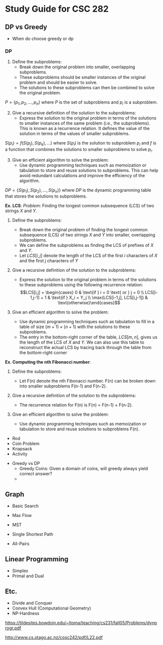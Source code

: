 # Study Guide for CSC 282

## DP vs Greedy

- When do choose greedy or dp

### DP

1. Define the subproblems: 
	- Break down the original problem into smaller, overlapping subproblems. 
	- These subproblems should be smaller instances of the original problem and should be easier to solve. 
	- The solutions to these subproblems can then be combined to solve the original problem.

$P = \{p_1, p_2, ..., p_n\}$ where $P$ is the set of subproblems and $p_i$ is a subproblem.

2. Give a recursive definition of the solution to the subproblems: 
	- Express the solution to the original problem in terms of the solutions to smaller instances of the same problem (i.e., the subproblems). This is known as a recurrence relation. It defines the value of the solution in terms of the values of smaller subproblems.

$S(p_i) = f(S(p_j), S(p_k), ...)$ where $S(p_i)$ is the solution to subproblem $p_i$ and $f$ is a function that combines the solutions to smaller subproblems to solve $p_i$.


3. Give an efficient algorithm to solve the problem: 
	- Use dynamic programming techniques such as memoization or tabulation to store and reuse solutions to subproblems. This can help avoid redundant calculations and improve the efficiency of the algorithm.

$DP = \{S(p_1), S(p_2), ..., S(p_n)\}$ where $DP$ is the dynamic programming table that stores the solutions to subproblems.


**Ex. LCS**:
*Problem*: Finding the longest common subsequence (LCS) of two strings $X$ and $Y$.

1. Define the subproblems: 
  	- Break down the original problem of finding the longest common subsequence (LCS) of two strings $X$ and $Y$ into smaller, overlapping subproblems.
	-  We can define the subproblems as finding the LCS of prefixes of $X$ and $Y$. 
	- Let $LCS[i,j]$ denote the length of the LCS of the first $i$ characters of $X$ and the first $j$ characters of $Y$

2. Give a recursive definition of the solution to the subproblems: 
    - Express the solution to the original problem in terms of the solutions to these subproblems using the following recurrence relation:
    $$LCS[i,j] = \begin{cases} 0 & \text{if } i = 0 \text{ or } j = 0 \\ LCS[i-1,j-1] + 1 & \text{if } X_i = Y_j \\ \max(LCS[i-1,j], LCS[i,j-1]) & \text{otherwise}\end{cases}$$

3. Give an efficient algorithm to solve the problem:
    - Use dynamic programming techniques such as tabulation to fill in a table of size $(m+1) \times (n+1)$ with the solutions to these subproblems.
    - The entry in the bottom-right corner of the table, $LCS[m,n]$, gives us the length of the LCS of $X$ and $Y$. We can also use this table to reconstruct the actual LCS by tracing back through the table from the bottom-right corner


**Ex. Computing the nth Fibonacci number**:

1. Define the subproblems: 
	- Let F(n) denote the nth Fibonacci number. F(n) can be broken down into smaller subproblems F(n-1) and F(n-2).

2. Give a recursive definition of the solution to the subproblems: 
	- The recurrence relation for F(n) is F(n) = F(n-1) + F(n-2).

3. Give an efficient algorithm to solve the problem:
	- Use dynamic programming techniques such as memoization or tabulation to store and reuse solutions to subproblems F(n).


* Rod
* Coin Problem
* Knapsack
* Activity

- Greedy vs DP
	- Greedy Coins: Given a domain of coins, will greedy always yield correct answer?
	- 

## Graph
* Basic Search
* Max Flow
* MST

* Single Shortest Path
* All-Pairs

## Linear Programming
* Simplex
* Primal and Dual

## Etc.
* Divide and Conquer
* Convex Hull (Computational Geometry)
* NP-Hardness



https://tildesites.bowdoin.edu/~ltoma/teaching/cs231/fall05/Problems/dynprogr.pdf

http://www.cs.otago.ac.nz/cosc242/pdf/L22.pdf

